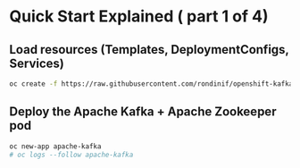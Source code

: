 # Quick Start Explained ( part 1 of 4)
## Load resources (Templates, DeploymentConfigs, Services)
```bash
oc create -f https://raw.githubusercontent.com/rondinif/openshift-kafka/master/resources.yaml
```

## Deploy the Apache Kafka + Apache Zookeeper pod

``` bash
oc new-app apache-kafka
# oc logs --follow apache-kafka
```